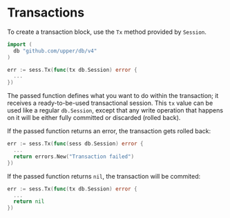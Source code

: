 # Transactions

To create a transaction block, use the `Tx` method provided by `Session`.

```go
import (
  db "github.com/upper/db/v4"
)

err := sess.Tx(func(tx db.Session) error {
  ...
})
```

The passed function defines what you want to do within the transaction; it
receives a ready-to-be-used transactional session. This `tx` value can be used
like a regular `db.Session`, except that any write operation that happens on it
will be either fully committed or discarded (rolled back).

If the passed function returns an error, the transaction gets rolled back:

```go
err := sess.Tx(func(sess db.Session) error {
  ...
  return errors.New("Transaction failed")
})
```

If the passed function returns `nil`, the transaction will be commited:

```go
err := sess.Tx(func(tx db.Session) error {
  ...
  return nil
})
```
